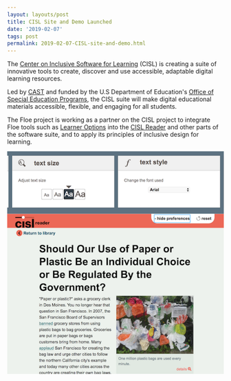```yaml
---
layout: layouts/post
title: CISL Site and Demo Launched
date: '2019-02-07'
tags: post
permalink: 2019-02-07-CISL-site-and-demo.html
---
```

<p>
The <a href="http://cisl.cast.org/">Center on Inclusive Software for Learning</a>
(CISL) is creating a suite of innovative tools to create, discover and use accessible,
adaptable digital learning resources.
</p>
<p>
Led by <a href="http://www.cast.org/">CAST</a> and funded by the U.S Department of
Education's <a href="https://www2.ed.gov/about/offices/list/osers/osep/">Office of
Special Education Programs</a>, the CISL suite will make digital educational materials
accessible, flexible, and engaging for all students.
</p>
<p>
The Floe project is working as a partner on the CISL project to integrate Floe tools
such as <a href="https://build.fluidproject.org/infusion/demos/prefsFramework/">
Learner Options</a> into the <a href="http://cisl-demo.cast.org/index-readium.html?pub=serp-paper-or-plastic">
CISL Reader</a> and other parts of the software suite, and to apply its principles of inclusive design for learning.
</p>
<a href="http://cisl-demo.cast.org/index-readium.html?pub=serp-paper-or-plastic">
<img src="images/CISL-reader.png" alt="Screenshot of the CISL Reader demo" /></a>
